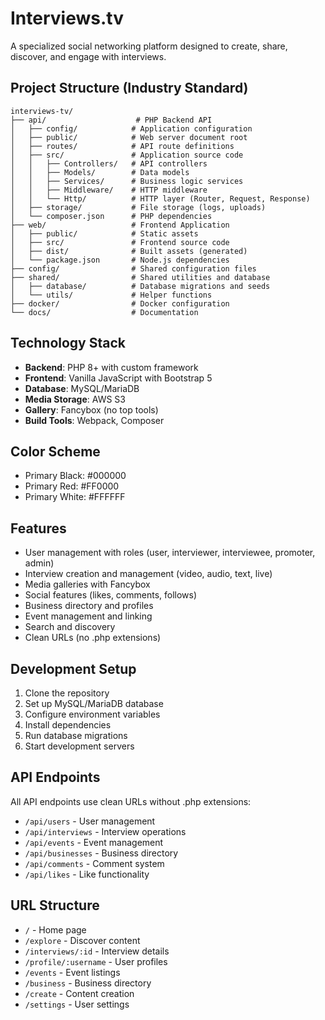 # Interviews.tv

A specialized social networking platform designed to create, share, discover, and engage with interviews.

## Project Structure (Industry Standard)

```
interviews-tv/
├── api/                    # PHP Backend API
│   ├── config/            # Application configuration
│   ├── public/            # Web server document root
│   ├── routes/            # API route definitions
│   ├── src/               # Application source code
│   │   ├── Controllers/   # API controllers
│   │   ├── Models/        # Data models
│   │   ├── Services/      # Business logic services
│   │   ├── Middleware/    # HTTP middleware
│   │   └── Http/          # HTTP layer (Router, Request, Response)
│   ├── storage/           # File storage (logs, uploads)
│   └── composer.json      # PHP dependencies
├── web/                   # Frontend Application
│   ├── public/            # Static assets
│   ├── src/               # Frontend source code
│   ├── dist/              # Built assets (generated)
│   └── package.json       # Node.js dependencies
├── config/                # Shared configuration files
├── shared/                # Shared utilities and database
│   ├── database/          # Database migrations and seeds
│   └── utils/             # Helper functions
├── docker/                # Docker configuration
└── docs/                  # Documentation
```

## Technology Stack

- **Backend**: PHP 8+ with custom framework
- **Frontend**: Vanilla JavaScript with Bootstrap 5
- **Database**: MySQL/MariaDB
- **Media Storage**: AWS S3
- **Gallery**: Fancybox (no top tools)
- **Build Tools**: Webpack, Composer

## Color Scheme

- Primary Black: #000000
- Primary Red: #FF0000
- Primary White: #FFFFFF

## Features

- User management with roles (user, interviewer, interviewee, promoter, admin)
- Interview creation and management (video, audio, text, live)
- Media galleries with Fancybox
- Social features (likes, comments, follows)
- Business directory and profiles
- Event management and linking
- Search and discovery
- Clean URLs (no .php extensions)

## Development Setup

1. Clone the repository
2. Set up MySQL/MariaDB database
3. Configure environment variables
4. Install dependencies
5. Run database migrations
6. Start development servers

## API Endpoints

All API endpoints use clean URLs without .php extensions:
- `/api/users` - User management
- `/api/interviews` - Interview operations
- `/api/events` - Event management
- `/api/businesses` - Business directory
- `/api/comments` - Comment system
- `/api/likes` - Like functionality

## URL Structure

- `/` - Home page
- `/explore` - Discover content
- `/interviews/:id` - Interview details
- `/profile/:username` - User profiles
- `/events` - Event listings
- `/business` - Business directory
- `/create` - Content creation
- `/settings` - User settings

